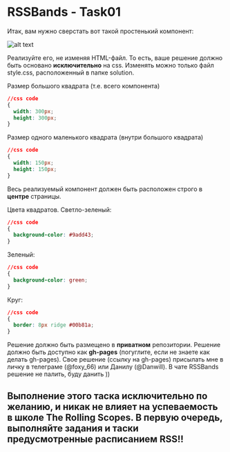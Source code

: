 # RSSBands - Task01

Итак, вам нужно сверстать вот такой простенький компонент:

![alt text](https://s8.hostingkartinok.com/uploads/images/2019/02/09031c02a1b12431373a5e10e41df18e.png)

Реализуйте его, не изменяя HTML-файл. То есть, ваше решение должно быть основано **исключительно** на css. 
Изменять можно только файл style.css, расположенный в папке solution. 


Размер большого квадрата (т.е. всего компонента)

```css
//css code 
{  
  width: 300px;  
  height: 300px;
}
```

Размер одного маленького квадрата (внутри большого квадрата)

```css
//css code 
{  
  width: 150px;  
  height: 150px;
}
```
Весь реализуемый компонент должен быть расположен строго в **центре** страницы.

Цвета квадратов.
Светло-зеленый: 

```css
//css code 
{  
  background-color: #9add43;
}
```

Зеленый:
```css
//css code 
{  
  background-color: green;
}
```

Круг:
```css
//css code 
{  
  border: 8px ridge #00b81a;
}
```

Решение должно быть размещено в **приватном** репозитории.
Решение должно быть доступно как **gh-pages** (погуглите, если не знаете как делать gh-pages).
Свое решение (ссылку на gh-pages) присылать мне в личку в телеграме (@foxy_66) или Данилу (@Danwill).
В чате RSSBands решение не палить, буду данить ))

**Выполнение этого таска исключительно по желанию, и никак не влияет на успеваемость в школе The Rolling Scopes. В первую очередь, выполняйте задания и таски предусмотренные расписанием RSS!!**
---